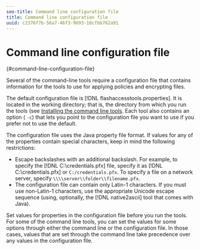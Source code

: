 ```yaml
---
seo-title: Command line configuration file
title: Command line configuration file
uuid: c2376f7b-56a7-46f3-9693-10cfbb762a91
---
```


# Command line configuration file

{#command-line-configuration-file}

Several of the command-line tools require a configuration file that contains information for the tools to use for applying policies and encrypting files.

The default configuration file is [!DNL flashaccesstools.properties]. It is located in the working directory; that is, the directory from which you run the tools (see [Installing the command line tools](../../aaxs-reference-implementations/command-line-tools/installing-the-command-line-tools.md). Each tool also contains an option ( `-c`) that lets you point to the configuration file you want to use if you prefer not to use the default.

The configuration file uses the Java property file format. If values for any of the properties contain special characters, keep in mind the following restrictions:

* Escape backslashes with an additional backslash. For example, to specify the [!DNL C:\credentials.pfx] file, specify it as [!DNL C:\\credentials.pfx] or `C:/credentials.pfx`. To specify a file on a network server, specify `\\\\server\\folder\\filename.pfx`. 
* The configuration file can contain only Latin-1 characters. If you must use non-Latin-1 characters, use the appropriate Unicode escape sequence (using, optionally, the [!DNL native2ascii] tool that comes with Java).

Set values for properties in the configuration file before you run the tools. For some of the command line tools, you can set the values for some options through either the command line or the configuration file. In those cases, values that are set through the command line take precedence over any values in the configuration file. 
